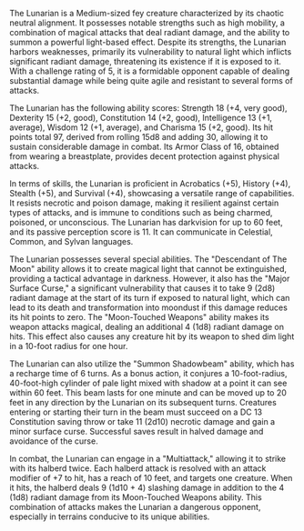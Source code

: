 The Lunarian is a Medium-sized fey creature characterized by its chaotic neutral alignment. It possesses notable strengths such as high mobility, a combination of magical attacks that deal radiant damage, and the ability to summon a powerful light-based effect. Despite its strengths, the Lunarian harbors weaknesses, primarily its vulnerability to natural light which inflicts significant radiant damage, threatening its existence if it is exposed to it. With a challenge rating of 5, it is a formidable opponent capable of dealing substantial damage while being quite agile and resistant to several forms of attacks.

The Lunarian has the following ability scores: Strength 18 (+4, very good), Dexterity 15 (+2, good), Constitution 14 (+2, good), Intelligence 13 (+1, average), Wisdom 12 (+1, average), and Charisma 15 (+2, good). Its hit points total 97, derived from rolling 15d8 and adding 30, allowing it to sustain considerable damage in combat. Its Armor Class of 16, obtained from wearing a breastplate, provides decent protection against physical attacks.

In terms of skills, the Lunarian is proficient in Acrobatics (+5), History (+4), Stealth (+5), and Survival (+4), showcasing a versatile range of capabilities. It resists necrotic and poison damage, making it resilient against certain types of attacks, and is immune to conditions such as being charmed, poisoned, or unconscious. The Lunarian has darkvision for up to 60 feet, and its passive perception score is 11. It can communicate in Celestial, Common, and Sylvan languages.

The Lunarian possesses several special abilities. The "Descendant of The Moon" ability allows it to create magical light that cannot be extinguished, providing a tactical advantage in darkness. However, it also has the "Major Surface Curse," a significant vulnerability that causes it to take 9 (2d8) radiant damage at the start of its turn if exposed to natural light, which can lead to its death and transformation into moondust if this damage reduces its hit points to zero. The "Moon-Touched Weapons" ability makes its weapon attacks magical, dealing an additional 4 (1d8) radiant damage on hits. This effect also causes any creature hit by its weapon to shed dim light in a 10-foot radius for one hour.

The Lunarian can also utilize the "Summon Shadowbeam" ability, which has a recharge time of 6 turns. As a bonus action, it conjures a 10-foot-radius, 40-foot-high cylinder of pale light mixed with shadow at a point it can see within 60 feet. This beam lasts for one minute and can be moved up to 20 feet in any direction by the Lunarian on its subsequent turns. Creatures entering or starting their turn in the beam must succeed on a DC 13 Constitution saving throw or take 11 (2d10) necrotic damage and gain a minor surface curse. Successful saves result in halved damage and avoidance of the curse.

In combat, the Lunarian can engage in a "Multiattack," allowing it to strike with its halberd twice. Each halberd attack is resolved with an attack modifier of +7 to hit, has a reach of 10 feet, and targets one creature. When it hits, the halberd deals 9 (1d10 + 4) slashing damage in addition to the 4 (1d8) radiant damage from its Moon-Touched Weapons ability. This combination of attacks makes the Lunarian a dangerous opponent, especially in terrains conducive to its unique abilities.